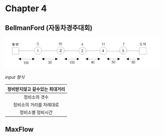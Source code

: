 # Chapter 4

## BellmanFord (자동차경주대회)
![정비소](https://github.com/mollusca/Algorithm2/blob/master/IMG/RepairShop.PNG)

_input 형식_

|정비받지않고 갈수있는 최대거리|
|:----:|
|정비소의 갯수|
|정비소의 거리를 차례대로|
|정비소별 정비시간|

## MaxFlow
